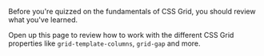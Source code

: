 Before you're quizzed on the fundamentals of CSS Grid, you should review what you've learned.

Open up this page to review how to work with the different CSS Grid properties like `grid-template-columns`, `grid-gap` and more.